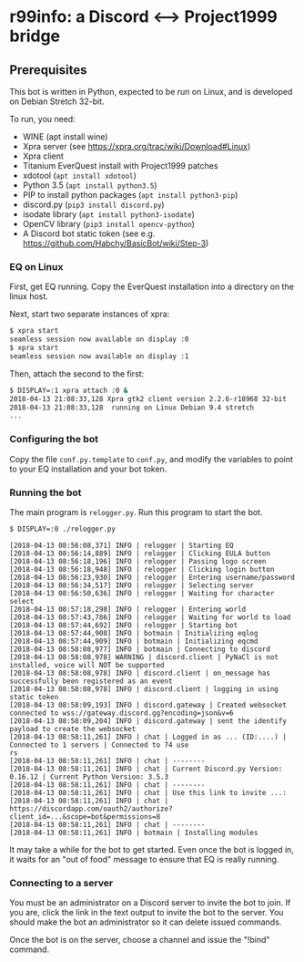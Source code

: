 # r99info: a Discord <--> Project1999 bridge

## Prerequisites
This bot is written in Python, expected to be run on Linux, and is developed on
Debian Stretch 32-bit.

To run, you need:
* WINE (apt install wine)
* Xpra server (see https://xpra.org/trac/wiki/Download#Linux)
* Xpra client
* Titanium EverQuest install with Project1999 patches
* xdotool (```apt install xdotool```)
* Python 3.5 (```apt install python3.5```)
* PIP to install python packages (```apt install python3-pip```)
* discord.py (```pip3 install discord.py```)
* isodate library (```apt install python3-isodate```)
* OpenCV library (```pip3 install opencv-python```)
* A Discord bot static token (see e.g. https://github.com/Habchy/BasicBot/wiki/Step-3)


### EQ on Linux
First, get EQ running.  Copy the EverQuest installation into a directory on
the linux host.

Next, start two separate instances of xpra:

```sh
$ xpra start
seamless session now available on display :0
$ xpra start
seamless session now available on display :1 
```

Then, attach the second to the first:
```sh
$ DISPLAY=:1 xpra attach :0 &
2018-04-13 21:08:33,128 Xpra gtk2 client version 2.2.6-r18968 32-bit
2018-04-13 21:08:33,128  running on Linux Debian 9.4 stretch
...
```

### Configuring the bot
Copy the file `conf.py.template` to `conf.py`, and modify the variables to point to
your EQ installation and your bot token.


### Running the bot
The main program is `relogger.py`.  Run this program to start the bot.
```sh
$ DISPLAY=:0 ./relogger.py
```

```
[2018-04-13 08:56:08,371] INFO | relogger | Starting EQ
[2018-04-13 08:56:14,889] INFO | relogger | Clicking EULA button
[2018-04-13 08:56:18,196] INFO | relogger | Passing logo screen
[2018-04-13 08:56:18,948] INFO | relogger | Clicking login button
[2018-04-13 08:56:23,930] INFO | relogger | Entering username/password
[2018-04-13 08:56:34,517] INFO | relogger | Selecting server
[2018-04-13 08:56:50,636] INFO | relogger | Waiting for character select
[2018-04-13 08:57:18,298] INFO | relogger | Entering world
[2018-04-13 08:57:43,786] INFO | relogger | Waiting for world to load
[2018-04-13 08:57:44,692] INFO | relogger | Starting bot
[2018-04-13 08:57:44,908] INFO | botmain | Initializing eqlog
[2018-04-13 08:57:44,909] INFO | botmain | Initializing eqcmd
[2018-04-13 08:58:08,977] INFO | botmain | Connecting to discord 
[2018-04-13 08:58:08,978] WARNING | discord.client | PyNaCl is not installed, voice will NOT be supported
[2018-04-13 08:58:08,978] INFO | discord.client | on_message has successfully been registered as an event
[2018-04-13 08:58:08,978] INFO | discord.client | logging in using static token
[2018-04-13 08:58:09,193] INFO | discord.gateway | Created websocket connected to wss://gateway.discord.gg?encoding=json&v=6
[2018-04-13 08:58:09,204] INFO | discord.gateway | sent the identify payload to create the websocket
[2018-04-13 08:58:11,261] INFO | chat | Logged in as ... (ID:....) | Connected to 1 servers | Connected to 74 use
rs
[2018-04-13 08:58:11,261] INFO | chat | --------
[2018-04-13 08:58:11,261] INFO | chat | Current Discord.py Version: 0.16.12 | Current Python Version: 3.5.3
[2018-04-13 08:58:11,261] INFO | chat | --------
[2018-04-13 08:58:11,261] INFO | chat | Use this link to invite ...:
[2018-04-13 08:58:11,261] INFO | chat | https://discordapp.com/oauth2/authorize?client_id=...&scope=bot&permissions=8
[2018-04-13 08:58:11,261] INFO | chat | --------
[2018-04-13 08:58:11,261] INFO | botmain | Installing modules 
```

It may take a while for the bot to get started.  Even once the bot is logged in, it waits for an "out of food" message to ensure
that EQ is really running.

### Connecting to a server
You must be an administrator on a Discord server to invite the bot to join.  If you are,
click the link in the text output to invite the bot to the server.  You should make the
bot an administrator so it can delete issued commands.

Once the bot is on the server, choose a channel and issue the "!bind" command.

